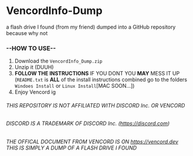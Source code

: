 # VencordInfo-Dump
a flash drive I found (from my friend) dumped into a GitHub repository because why not
### --HOW TO USE--
1.  Download the ``VencordInfo_Dump.zip``
2.   Unzip it (DUUH)
3. **FOLLOW THE INSTRUCTIONS** IF YOU DONT YOU **MAY** MESS IT UP (``README.txt`` is **ALL** of the install instructions combined go to the folders ``Windoes Install`` or ``Linux Install``[MAC SOON...])
4. Enjoy Vencord ig




###### THIS REPOSITORY IS *NOT* AFFILIATED WITH DISCORD Inc. OR VENCORD
###### DISCORD IS A TRADEMARK OF DISCORD Inc. (https://discord.com)
###### THE OFFICAL DOCUMENT FROM VENCORD IS ON https://vencord.dev THIS IS SIMPLY A DUMP OF A FLASH DRIVE I FOUND
